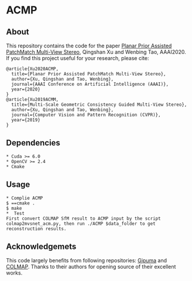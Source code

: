 # ACMP
## About
This repository contains the code for the paper [Planar Prior Assisted PatchMatch Multi-View Stereo](https://arxiv.org/abs/1912.11744), Qingshan Xu and Wenbing Tao, AAAI2020. If you find this project useful for your research, please cite:  
```
@article{Xu2020ACMP,  
  title={Planar Prior Assisted PatchMatch Multi-View Stereo}, 
  author={Xu, Qingshan and Tao, Wenbing}, 
  journal={AAAI Conference on Artificial Intelligence (AAAI)},
  year={2020}
}
@article{Xu2019ACMM,  
  title={Multi-Scale Geometric Consistency Guided Multi-View Stereo}, 
  author={Xu, Qingshan and Tao, Wenbing}, 
  journal={Computer Vision and Pattern Recognition (CVPR)},
  year={2019}
}
```
## Dependencies
    * Cuda >= 6.0
    * OpenCV >= 2.4
    * Cmake
## Usage
    * Complie ACMP
    $ ==cmake .
    $ make
    *  Test
    First convert COLMAP SfM result to ACMP input by the script colmap2mvsnet_acm.py, then run ./ACMP $data_folder to get reconstruction results.
## Acknowledgemets
This code largely benefits from following repositories: [Gipuma](https://github.com/kysucix/gipuma) and [COLMAP](https://colmap.github.io/). Thanks to their authors for opening source of their excellent works.

